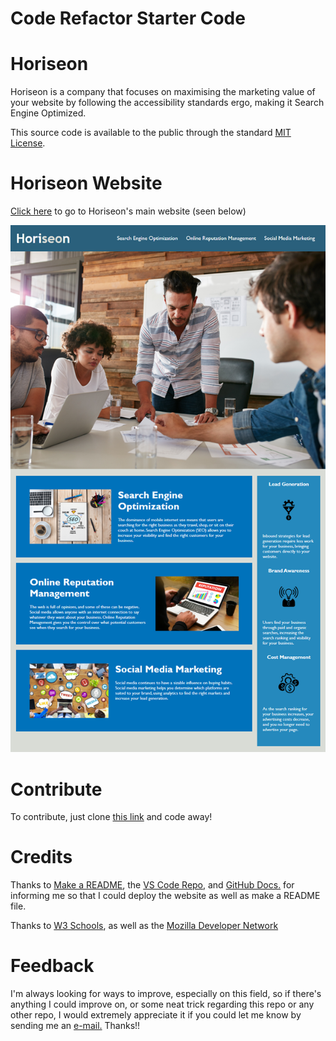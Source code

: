 # Code Refactor Starter Code

# Horiseon

Horiseon is a company that focuses on maximising the marketing value of your website by following the accessibility standards ergo, making it Search Engine Optimized.

This source code is available to the public through the standard <a href="#">MIT License</a>.

# Horiseon Website

<a href="https://evalecillos.github.io/Horiseon/">Click here</a> to go to Horiseon's main website (seen below)

<img src="Develop/assets/images/website image.png" alt="Horiseon's Main Site"/>

# Contribute

To contribute, just clone <a href="https://github.com/evalecillos/Horiseon">this link</a> and code away!

# Credits

Thanks to <a href="https://www.makeareadme.com/">Make a README</a>, the <a href="https://github.com/microsoft/vscode/blob/main/README.md">VS Code Repo</a>, and <a href="https://docs.github.com/en">GitHub Docs.</a> for informing me so that I could deploy the website as well as make a README file.

Thanks to <a href="https://www.w3schools.com/">W3 Schools</a>, as well as the <a href="https://developer.mozilla.org/en-US/">Mozilla Developer Network</a>

# Feedback

I'm always looking for ways to improve, especially on this field, so if there's anything I could improve on, or some neat trick regarding this repo or any other repo, I would extremely appreciate it if you could let me know by sending me an <a href="mailto:evalecillos@gmail.com">e-mail.</a> Thanks!!